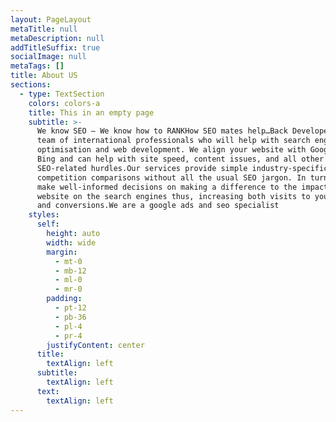 ```yaml
---
layout: PageLayout
metaTitle: null
metaDescription: null
addTitleSuffix: true
socialImage: null
metaTags: []
title: About US
sections:
  - type: TextSection
    colors: colors-a
    title: This in an empty page
    subtitle: >-
      We know SEO – We know how to RANKHow SEO mates help…Back Developers is a
      team of international professionals who will help with search engine
      optimisation and web development. We align your website with Google and
      Bing and can help with site speed, content issues, and all other sorts of
      SEO-related hurdles.Our services provide simple industry-specific
      competition comparisons without all the usual SEO jargon. In turn, you can
      make well-informed decisions on making a difference to the impact of your
      website on the search engines thus, increasing both visits to your website
      and conversions.We are a google ads and seo specialist
    styles:
      self:
        height: auto
        width: wide
        margin:
          - mt-0
          - mb-12
          - ml-0
          - mr-0
        padding:
          - pt-12
          - pb-36
          - pl-4
          - pr-4
        justifyContent: center
      title:
        textAlign: left
      subtitle:
        textAlign: left
      text:
        textAlign: left
---
```

